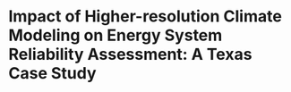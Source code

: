 # Impact of Higher-resolution Climate Modeling on Energy System Reliability Assessment: A Texas Case Study
